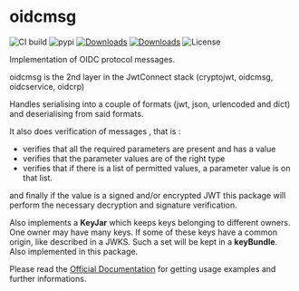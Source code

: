 # oidcmsg

![CI build](https://github.com/IdentityPython/oidcmsg/workflows/oidcmsg/badge.svg)
![pypi](https://img.shields.io/pypi/v/oidcmsg.svg)
[![Downloads](https://pepy.tech/badge/oidcmsg)](https://pepy.tech/project/oidcmsg)
[![Downloads](https://pepy.tech/badge/oidcmsg/week)](https://pepy.tech/project/oidcmsg)
![License](https://img.shields.io/badge/license-Apache%202-blue.svg)

Implementation of OIDC protocol messages.

oidcmsg is the 2nd layer in the
JwtConnect stack (cryptojwt, oidcmsg, oidcservice, oidcrp)

Handles serialising into a couple of formats (jwt, json, urlencoded and dict) and deserialising from said formats.

It also does verification of messages , that is :

+ verifies that all the required parameters are present and has a value
+ verifies that the parameter values are of the right type
+ verifies that if there is a list of permitted values, a parameter value is on
that list.

and finally if the value is a signed and/or encrypted JWT this package
will perform the necessary decryption and signature verification.


Also implements a **KeyJar** which keeps keys belonging to
different owners. One owner may have many keys.
If some of these keys have a common origin, like described in a JWKS.
Such a set will be kept in a **keyBundle**.
Also implemented in this package.

Please read the [Official Documentation](https://oidcmsg.readthedocs.io/) for getting usage examples and further informations.
